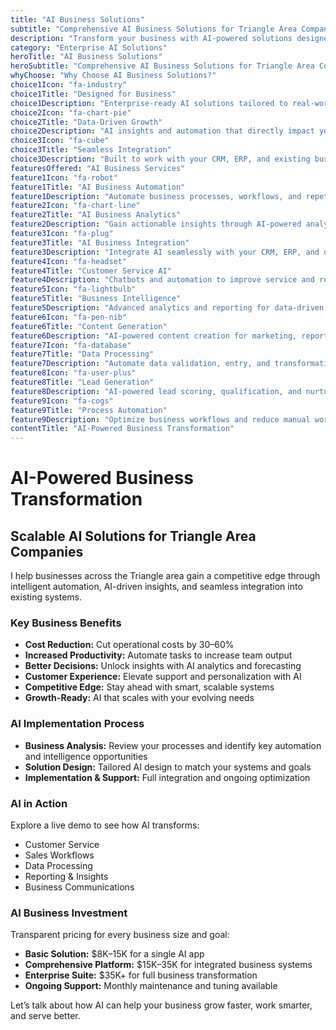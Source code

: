 ```yaml
---
title: "AI Business Solutions"
subtitle: "Comprehensive AI Business Solutions for Triangle Area Companies"
description: "Transform your business with AI-powered solutions designed for growth, efficiency, and competitive advantage. I help Triangle area companies automate processes, gain insights, and drive measurable results through intelligent AI systems."
category: "Enterprise AI Solutions"
heroTitle: "AI Business Solutions"
heroSubtitle: "Comprehensive AI Business Solutions for Triangle Area Companies"
whyChoose: "Why Choose AI Business Solutions?"
choice1Icon: "fa-industry"
choice1Title: "Designed for Business"
choice1Description: "Enterprise-ready AI solutions tailored to real-world business challenges"
choice2Icon: "fa-chart-pie"
choice2Title: "Data-Driven Growth"
choice2Description: "AI insights and automation that directly impact your bottom line"
choice3Icon: "fa-cube"
choice3Title: "Seamless Integration"
choice3Description: "Built to work with your CRM, ERP, and existing business tools"
featuresOffered: "AI Business Services"
feature1Icon: "fa-robot"
feature1Title: "AI Business Automation"
feature1Description: "Automate business processes, workflows, and repetitive tasks for greater efficiency"
feature2Icon: "fa-chart-line"
feature2Title: "AI Business Analytics"
feature2Description: "Gain actionable insights through AI-powered analytics and business intelligence"
feature3Icon: "fa-plug"
feature3Title: "AI Business Integration"
feature3Description: "Integrate AI seamlessly with your CRM, ERP, and operational systems"
feature4Icon: "fa-headset"
feature4Title: "Customer Service AI"
feature4Description: "Chatbots and automation to improve service and reduce support costs"
feature5Icon: "fa-lightbulb"
feature5Title: "Business Intelligence"
feature5Description: "Advanced analytics and reporting for data-driven decisions"
feature6Icon: "fa-pen-nib"
feature6Title: "Content Generation"
feature6Description: "AI-powered content creation for marketing, reports, and communications"
feature7Icon: "fa-database"
feature7Title: "Data Processing"
feature7Description: "Automate data validation, entry, and transformation to save time and improve accuracy"
feature8Icon: "fa-user-plus"
feature8Title: "Lead Generation"
feature8Description: "AI-powered lead scoring, qualification, and nurturing to boost conversions"
feature9Icon: "fa-cogs"
feature9Title: "Process Automation"
feature9Description: "Optimize business workflows and reduce manual work with intelligent automation"
contentTitle: "AI-Powered Business Transformation"
---
```


# AI-Powered Business Transformation

## Scalable AI Solutions for Triangle Area Companies

I help businesses across the Triangle area gain a competitive edge through intelligent automation, AI-driven insights, and seamless integration into existing systems.

### Key Business Benefits

- **Cost Reduction:** Cut operational costs by 30–60%  
- **Increased Productivity:** Automate tasks to increase team output  
- **Better Decisions:** Unlock insights with AI analytics and forecasting  
- **Customer Experience:** Elevate support and personalization with AI  
- **Competitive Edge:** Stay ahead with smart, scalable systems  
- **Growth-Ready:** AI that scales with your evolving needs  

### AI Implementation Process

- **Business Analysis:** Review your processes and identify key automation and intelligence opportunities  
- **Solution Design:** Tailored AI design to match your systems and goals  
- **Implementation & Support:** Full integration and ongoing optimization  

### AI in Action

Explore a live demo to see how AI transforms:

- Customer Service  
- Sales Workflows  
- Data Processing  
- Reporting & Insights  
- Business Communications  

### AI Business Investment

Transparent pricing for every business size and goal:

- **Basic Solution:** $8K–15K for a single AI app  
- **Comprehensive Platform:** $15K–35K for integrated business systems  
- **Enterprise Suite:** $35K+ for full business transformation  
- **Ongoing Support:** Monthly maintenance and tuning available  

Let’s talk about how AI can help your business grow faster, work smarter, and serve better.
